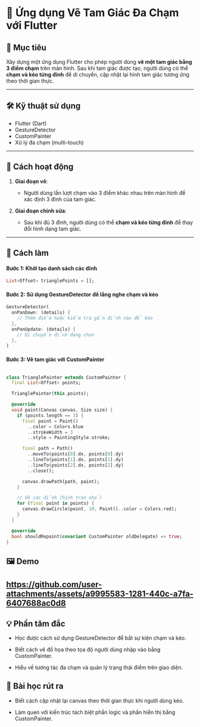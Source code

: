 # 🔺 Ứng dụng Vẽ Tam Giác Đa Chạm với Flutter

## 🎯 Mục tiêu

Xây dựng một ứng dụng Flutter cho phép người dùng **vẽ một tam giác bằng 3 điểm chạm** trên màn hình. Sau khi tam giác được tạo, người dùng có thể **chạm và kéo từng đỉnh** để di chuyển, cập nhật lại hình tam giác tương ứng theo thời gian thực.

---

## 🛠️ Kỹ thuật sử dụng

- Flutter (Dart)
- GestureDetector
- CustomPainter
- Xử lý đa chạm (multi-touch)

---

## 🚀 Cách hoạt động

1. **Giai đoạn vẽ**:
   - Người dùng lần lượt chạm vào 3 điểm khác nhau trên màn hình để xác định 3 đỉnh của tam giác.

2. **Giai đoạn chỉnh sửa**:
   - Sau khi đủ 3 đỉnh, người dùng có thể **chạm và kéo từng đỉnh** để thay đổi hình dạng tam giác.

---

## 🚀 Cách làm 
#### Bước 1: Khởi tạo danh sách các đỉnh

```dart
List<Offset> trianglePoints = [];
```
#### Bước 2: Sử dụng GestureDetector để lắng nghe chạm và kéo
```dart
GestureDetector(
  onPanDown: (details) {
    // Thêm điểm hoặc kiểm tra gần đỉnh nào để kéo
  },
  onPanUpdate: (details) {
    // Di chuyển đỉnh đang chọn
  },
)
```
#### Bước 3: Vẽ tam giác với CustomPainter

```dart

class TrianglePainter extends CustomPainter {
  final List<Offset> points;

  TrianglePainter(this.points);

  @override
  void paint(Canvas canvas, Size size) {
    if (points.length == 3) {
      final paint = Paint()
        ..color = Colors.blue
        ..strokeWidth = 3
        ..style = PaintingStyle.stroke;

      final path = Path()
        ..moveTo(points[0].dx, points[0].dy)
        ..lineTo(points[1].dx, points[1].dy)
        ..lineTo(points[2].dx, points[2].dy)
        ..close();

      canvas.drawPath(path, paint);
    }

    // Vẽ các đỉnh (hình tròn nhỏ)
    for (final point in points) {
      canvas.drawCircle(point, 10, Paint()..color = Colors.red);
    }
  }

  @override
  bool shouldRepaint(covariant CustomPainter oldDelegate) => true;
}

```

## 🖼 Demo

https://github.com/user-attachments/assets/a9995583-1281-440c-a7fa-6407688ac0d8
---

## 💡 Phần tâm đắc
- Học được cách sử dụng GestureDetector để bắt sự kiện chạm và kéo.

- Biết cách vẽ đồ họa theo tọa độ người dùng nhập vào bằng CustomPainter.

- Hiểu về tương tác đa chạm và quản lý trạng thái điểm trên giao diện.

## 🧠 Bài học rút ra
- Biết cách cập nhật lại canvas theo thời gian thực khi người dùng kéo.

- Làm quen với kiến trúc tách biệt phần logic và phần hiển thị bằng CustomPainter.
